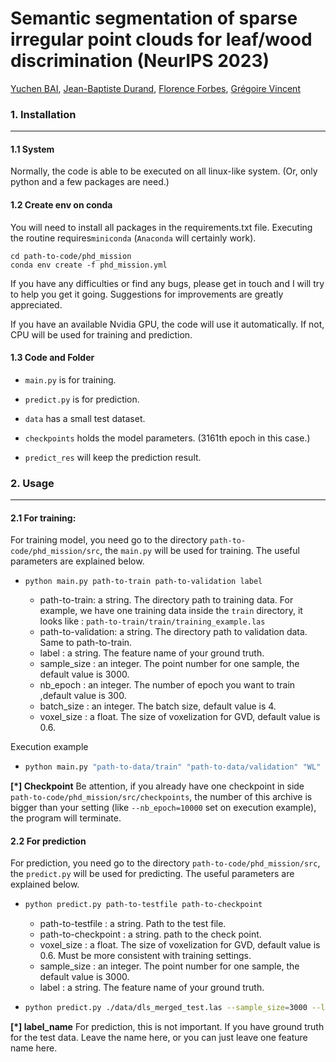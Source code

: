 # Semantic segmentation of sparse irregular point clouds for leaf/wood discrimination (NeurIPS 2023)

[Yuchen BAI](https://na1an.github.io/), [Jean-Baptiste Durand](https://amap.cirad.fr/fr/edit-article.php?id=433), [Florence Forbes](https://mistis.inrialpes.fr/people/forbes/), [Grégoire Vincent](https://lab.ird.fr/personne/eHBCWllvN3FjJTJGQVNWTzhlRkdwZ2FoTDMlMkIlMkJRS3BCdUR1eDZjdGtwZzlqRSUzRA/show)



### 1. Installation

---------

#### 1.1 System

Normally, the code is able to be executed on all linux-like system. (Or, only python and a few packages are need.)

#### 1.2 Create env on conda

You will need to install all packages in the requirements.txt file.  Executing the routine requires```miniconda``` (```Anaconda``` will certainly work). 

```
cd path-to-code/phd_mission
conda env create -f phd_mission.yml
```

If you have any difficulties or find any bugs, please get in touch and I will try to help you get it going. Suggestions for improvements are greatly appreciated.

If you have an available Nvidia GPU, the code will use it automatically. If not, CPU will be used for training and prediction.

#### 1.3 Code and Folder

* ```main.py``` is for training.

* ```predict.py``` is for prediction.

* ```data``` has a small test dataset.

* ```checkpoints``` holds the model parameters. (3161th epoch in this case.)

* ```predict_res``` will keep the prediction result.

  

### 2. Usage

---------------



#### 2.1 For training:

For training model, you need go to the directory ```path-to-code/phd_mission/src```, the ```main.py``` will be used for training. The useful parameters are explained below.

* ```
  python main.py path-to-train path-to-validation label
  ```

  * path-to-train: a string. The directory path to training data. For example, we have one training data inside the ```train``` directory, it looks like : ```path-to-train/train/training_example.las```
  * path-to-validation: a string. The directory path to validation data. Same to path-to-train.
  * label : a string. The feature name of your ground truth.
  * sample_size : an integer. The point number for one sample, the default value is 3000.
  * nb_epoch : an integer. The number of epoch you want to train ,default value is 300.
  * batch_size : an integer. The batch size, default value is 4.
  * voxel_size : a float. The size of voxelization for GVD, default value is 0.6.

Execution example

* ```sh
  python main.py "path-to-data/train" "path-to-data/validation" "WL" --sample_size=3000 --nb_epoch=10000 --batch_size=16 --voxel_size=0.6
  ```

**[*] Checkpoint** Be attention,  if you already have one checkpoint in side ```path-to-code/phd_mission/src/checkpoints```, the number of this archive is bigger than your setting (like ```--nb_epoch=10000``` set on execution example), the program will terminate. 



#### 2.2 For prediction

For prediction, you need go to the directory ```path-to-code/phd_mission/src```, the ```predict.py``` will be used for predicting. The useful parameters are explained below.

* ```sh
  python predict.py path-to-testfile path-to-checkpoint
  ```

  * path-to-testfile : a string. Path to the test file.
  * path-to-checkpoint : a string. path to the check point.
  * voxel_size : a float. The size of voxelization for GVD, default value is 0.6. Must be more consistent with training settings.
  * sample_size : an integer. The point number for one sample, the default value is 3000.
  * label : a string. The feature name of your ground truth.

* ```sh
  python predict.py ./data/dls_merged_test.las --sample_size=3000 --label_name="WL" checkpoints/checkpoint_epoch_003161.pth
  ```



**[*] label_name** For prediction, this is not important. If you have ground truth for the test data. Leave the name here, or you can just leave one feature name here.
